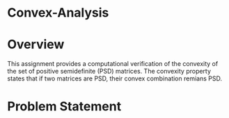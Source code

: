 # Convex-Analysis

# Overview

This assignment provides a computational verification of the convexity of the set of positive semidefinite (PSD) matrices. The convexity property states that if two matrices are PSD, their convex combination remians PSD.

# Problem Statement

